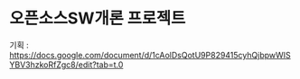 # 오픈소스SW개론 프로젝트
기획 : https://docs.google.com/document/d/1cAolDsQotU9P829415cyhQjbpwWISYBV3hzkoRfZgc8/edit?tab=t.0
